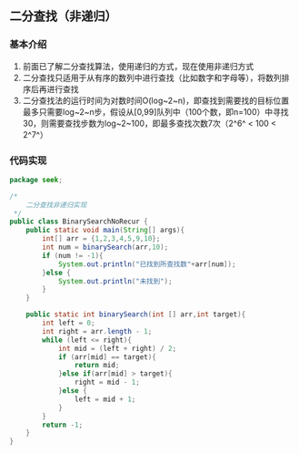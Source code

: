 ## 二分查找（非递归）

### 基本介绍

1. 前面已了解二分查找算法，使用递归的方式，现在使用非递归方式
2. 二分查找只适用于从有序的数列中进行查找（比如数字和字母等），将数列排序后再进行查找
3. 二分查找法的运行时间为对数时间O(log~2~n)，即查找到需要找的目标位置最多只需要log~2~n步，假设从[0,99]队列中（100个数，即n=100）中寻找30，则需要查找步数为log~2~100，即最多查找次数7次（2^6^ < 100 < 2^7^）

### 代码实现

```java
package seek;

/*
    二分查找非递归实现
 */
public class BinarySearchNoRecur {
    public static void main(String[] args){
        int[] arr = {1,2,3,4,5,9,10};
        int num = binarySearch(arr,10);
        if (num != -1){
            System.out.println("已找到所查找数"+arr[num]);
        }else {
            System.out.println("未找到");
        }
    }

    public static int binarySearch(int [] arr,int target){
        int left = 0;
        int right = arr.length - 1;
        while (left <= right){
            int mid = (left + right) / 2;
            if (arr[mid] == target){
                return mid;
            }else if(arr[mid] > target){
                right = mid - 1;
            }else {
                left = mid + 1;
            }
        }
        return -1;
    }
}

```

